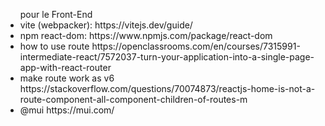 <ul>pour le Front-End
	<li>vite (webpacker): https://vitejs.dev/guide/</li>
	<li>npm react-dom: https://www.npmjs.com/package/react-dom</li>
	<li>how to use route https://openclassrooms.com/en/courses/7315991-intermediate-react/7572037-turn-your-application-into-a-single-page-app-with-react-router</li>
	<li>make route work as v6 https://stackoverflow.com/questions/70074873/reactjs-home-is-not-a-route-component-all-component-children-of-routes-m</li>
	<li>@mui https://mui.com/</li>
</ul>